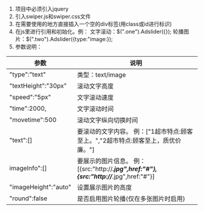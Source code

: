1. 项目中必须引入jquery
2. 引入swiper.js和swiper.css文件
3. 在需要使用的地方直接插入一个空的div标签(用class或id进行标识)
4. 在js里进行引用和初始化。例： 文字滚动：$(".one").Adslider({}); 轮播图片：$(".two").Adslider({type:"image:});
5. 参数说明：


参数| 说明
---|---
"type":"text"   | 类型：text/image
"textHeight":"30px" | 滚动文字高度
"speed":"5px" | 文字滚动速度
 "time":2000, | 文字滚动时间
"movetime":500 | 滚动文字纵向切换时间
"text":[] | 要滚动的文字内容。 例：["1超市特点:顾客至上。","2超市特点:顾客至上，质优价廉。"]
imageInfo":[] | 要展示的图片信息。 例：[{src:"http://***.jpg",href:"#"},{src:"http://***.jpg",href:"#"}]
"imageHeight":"auto" | 设置展示图片的高度
"round":false | 是否启用图片轮播(仅在多张图片时启用)
